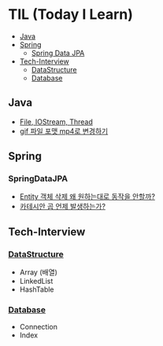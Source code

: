# TIL (Today I Learn)
* [Java](#Java)
* [Spring](#Spring)
  - [Spring Data JPA](#SpringDataJPA)
* [Tech-Interview](#Tech-Interview)
  - [DataStructure](#DataStructure)
  - [Database](#Database)

## Java
* [File, IOStream, Thread](Java/File_IOStream_Thread.md)
* [gif 파일 포맷 mp4로 변경하기](Java/gif_convert_to_mp4.md)

## Spring

### SpringDataJPA
* [Entity 객체 삭제 왜 원하는대로 동작을 안할까?](Spring/SpringDataJPA/Why_cannot_i_remove_entity.md)
* [카테시안 곱 언제 발생하는가?](Spring/SpringDataJPA/Cartesian_Product.md)

## Tech-Interview
### [DataStructure](Tech_Interview/DataStructure.md)
* Array (배열)
* LinkedList
* HashTable
### [Database](Tech_Interview/Database.md)
* Connection
* Index
